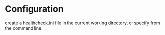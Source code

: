 # Configuration
create a healthcheck.ini file in the current working directory, or specify from the command line.